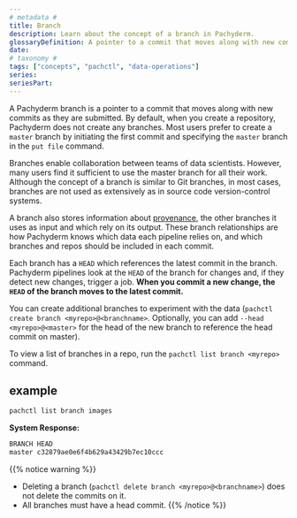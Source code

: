 ```yaml
---
# metadata # 
title: Branch
description: Learn about the concept of a branch in Pachyderm. 
glossaryDefinition: A pointer to a commit that moves along with new commits as they are submitted.
date: 
# taxonomy #
tags: ["concepts", "pachctl", "data-operations"]
series:
seriesPart:
--- 
```


A Pachyderm branch is a pointer to a commit that
moves along with new commits as they are submitted. By default,
when you create a repository, Pachyderm does not create any branches.
Most users prefer to create a `master` branch by initiating the first
commit and specifying the `master` branch in the `put file` command.

Branches enable collaboration between teams of data scientists.
However, many users find it sufficient to
use the master branch for all their work. Although the concept of a
branch is similar to Git branches, in most cases, branches are not
used as extensively as in source code version-control systems.

A branch also stores information about [provenance](provenance.md), the other
branches it uses as input and which rely on its output. These branch relationships
are how Pachyderm knows which data each pipeline relies on, and which branches and
repos should be included in each commit.

Each branch has a `HEAD` which references the latest commit in the
branch. Pachyderm pipelines look at the `HEAD` of the branch
for changes and, if they detect new changes, trigger a job. **When you
commit a new change, the `HEAD` of the branch moves to the latest commit.**

You can create additional branches to experiment with the data (`pachctl create branch <myrepo>@<branchname>`. Optionally, you can add `--head  <myrepo>@<master>` for the head of the new branch to reference the head commit on master).

To view a list of branches in a repo, run the `pachctl list branch <myrepo>` command.

##  example
```s
pachctl list branch images
```

**System Response:**

```s
BRANCH HEAD
master c32879ae0e6f4b629a43429b7ec10ccc
```

{{% notice warning %}}
- Deleting a branch (`pachctl delete branch <myrepo>@<branchname>`) does not delete the commits on it.
- All branches must have a head commit. 
{{% /notice %}}